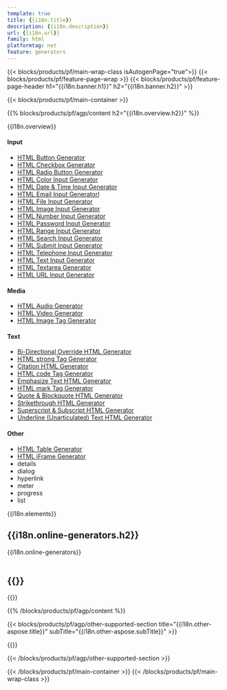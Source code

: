 ```yaml
---
template: true
title: {{i18n.title}}
description: {{i18n.description}}
url: {{i18n.url}}
family: html
platformtag: net
feature: generators
---
```


{{< blocks/products/pf/main-wrap-class isAutogenPage="true">}}
{{< blocks/products/pf/feature-page-wrap >}}
{{< blocks/products/pf/feature-page-header h1="{{i18n.banner.h1}}"  h2="{{i18n.banner.h2}}" >}}

{{< blocks/products/pf/main-container >}}

{{% blocks/products/pf/agp/content h2="{{i18n.overview.h2}}" %}}

{{i18n.overview}}
<br>

<div class="row">
	<div class="col-md-3">
        <h4>Input</h4>				
		<ul>
			<li><a href="/html/{{lang.url-fragment}}net/generators/button/" >HTML Button Generator</a></li>
			<li><a href="/html/{{lang.url-fragment}}net/generators/checkbox/" >HTML Checkbox Generator</a></li>
			<li><a href="/html/{{lang.url-fragment}}net/generators/radio/" >HTML Radio Button Generator</a></li>
            <li><a href="/html/{{lang.url-fragment}}net/generators/color/" >HTML Color Input Generator</a></li>
            <li><a href="/html/{{lang.url-fragment}}net/generators/date-time/" >HTML Date & Time Input Generator</a></li>
            <li><a href="/html/{{lang.url-fragment}}net/generators/email/" >HTML Email Input Generatorl</a></li>
            <li><a href="/html/{{lang.url-fragment}}net/generators/file/" >HTML File Input Generator</a></li>
            <li><a href="/html/{{lang.url-fragment}}net/generators/image-input/" >HTML Image Input Generator</a></li>
            <li><a href="/html/{{lang.url-fragment}}net/generators/number/" >HTML Number Input Generator</a></li>
            <li><a href="/html/{{lang.url-fragment}}net/generators/password/" >HTML Password Input Generator</a></li>
            <li><a href="/html/{{lang.url-fragment}}net/generators/range/" >HTML Range Input Generator</a></li>
			<li><a href="/html/{{lang.url-fragment}}net/generators/search/" >HTML Search Input Generator</a></li>
			<li><a href="/html/{{lang.url-fragment}}net/generators/submit/" >HTML Submit Input Generator</a></li>
			<li><a href="/html/{{lang.url-fragment}}net/generators/telephone/" >HTML Telephone Input Generator</a></li>
			<li><a href="/html/{{lang.url-fragment}}net/generators/text/" >HTML Text Input Generator</a></li>
			<li><a href="/html/{{lang.url-fragment}}net/generators/textarea/" >HTML Textarea Generator</a></li>
			<li><a href="/html/{{lang.url-fragment}}net/generators/url-input/" >HTML URL Input Generator</a></li>					
		</ul>
	</div>
	<div class="col-md-3">		
		<h4>Media</h4>
        <ul>
			<li><a href="/html/{{lang.url-fragment}}net/generators/audio/" >HTML Audio Generator</a></li>
			<li><a href="/html/{{lang.url-fragment}}net/generators/video/" >HTML Video Generator</a></li>
			<li><a href="/html/{{lang.url-fragment}}net/generators/image/" >HTML Image Tag Generator</a></li>
        </ul>
	</div>
	<div class="col-md-3">		
		<h4>Text</h4>
        <ul>
			<li><a href="/html/{{lang.url-fragment}}net/generators/bdo/" >Bi-Directional Override HTML Generator</a></li>
			<li><a href="/html/{{lang.url-fragment}}net/generators/strong/" >HTML strong Tag Generator</a></li>
			<li><a href="/html/{{lang.url-fragment}}net/generators/cite/" >Citation HTML Generator</a></li>
			<li><a href="/html/{{lang.url-fragment}}net/generators/code/" >HTML code Tag Generator</a></li>
			<li><a href="/html/{{lang.url-fragment}}net/generators/emphasize/" >Emphasize Text HTML Generator</a></li>
			<li><a href="/html/{{lang.url-fragment}}net/generators/mark/" >HTML mark Tag Generator</a></li>
			<li><a href="/html/{{lang.url-fragment}}net/generators/quote-blockquote/" >Quote & Blockquote HTML Generator</a></li>
			<li><a href="/html/{{lang.url-fragment}}net/generators/strikethrough/" >Strikethrough HTML Generator</a></li>
			<li><a href="/html/{{lang.url-fragment}}net/generators/superscript-subscript/" >Superscript & Subscript HTML Generator</a></li>
			<li><a href="/html/{{lang.url-fragment}}net/generators/unarticulated/" >Underline (Unarticulated) Text HTML Generator</a></li>								
		</ul>
	</div>
    <div class="col-md-3">		
		<h4>Other</h4>
        <ul>
			<li><a href="/html/{{lang.url-fragment}}net/generators/table/" >HTML Table Generator</a></li>
			<li><a href="/html/{{lang.url-fragment}}net/generators/iframe/" >HTML iFrame Generator</a></li>
			<li>details</li>
			<li>dialog</li>
			<li>hyperlink</li>
			<li>meter</li>
			<li>progress</li>
			<li>list</li>								
		</ul>
	</div>	
</div>

{{i18n.elements}}
<br>

<h2>{{i18n.online-generators.h2}}</h2>

{{i18n.online-generators}}
<br><br>

<h2>{{<import path="/{{lang}}/partials/_install.md" section="net.h2">}}</h2>

{{<import path="/{{lang}}/partials/_install.md" section="{{i18n.platformtag}}">}}

{{% /blocks/products/pf/agp/content %}}

{{< blocks/products/pf/agp/other-supported-section title="{{i18n.other-aspose.title}}" subTitle="{{i18n.other-aspose.subTitle}}" >}}

{{<import path="/{{lang}}/partials/_othersupported.md" section="aspose">}}

{{< /blocks/products/pf/agp/other-supported-section >}}

{{< /blocks/products/pf/main-container >}}
{{< /blocks/products/pf/main-wrap-class >}}